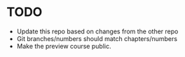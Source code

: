 # TODO
- Update this repo based on changes from the other repo
- Git branches/numbers should match chapters/numbers
- Make the preview course public.

